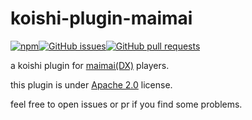 # koishi-plugin-maimai

[![npm](https://img.shields.io/npm/v/koishi-plugin-maimai?style=flat-square)](https://www.npmjs.com/package/koishi-plugin-maimai)[![GitHub issues](https://img.shields.io/github/issues/DrLee-lihr/koishi-plugin-maimai?logo=github&style=flat-square)](https://github.com/DrLee-lihr/koishi-plugin-maimai/issues)[![GitHub pull requests](https://img.shields.io/github/issues-pr/DrLee-lihr/koishi-plugin-maimai?logo=github&style=flat-square)](https://github.com/DrLee-lihr/koishi-plugin-maimai/pulls)

a koishi plugin for [maimai(DX)](http://wc.wahlap.net/maidx/play/index.html) players.

this plugin is under [Apache 2.0](https://www.apache.org/licenses/LICENSE-2.0) license.

feel free to open issues or pr if you find some problems.
